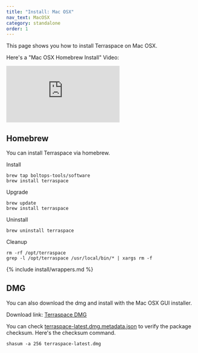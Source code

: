 ```yaml
---
title: "Install: Mac OSX"
nav_text: MacOSX
category: standalone
order: 1
---
```


This page shows you how to install Terraspace on Mac OSX.

Here's a "Mac OSX Homebrew Install" Video:

<div class="video-box"><div class="video-container"><iframe src="https://www.youtube.com/embed/UzaMWTYEfTU" frameborder="0" allowfullscreen=""></iframe></div></div>

## Homebrew

You can install Terraspace via homebrew.

Install

    brew tap boltops-tools/software
    brew install terraspace

Upgrade

    brew update
    brew install terraspace

Uninstall

    brew uninstall terraspace

Cleanup

    rm -rf /opt/terraspace
    grep -l /opt/terraspace /usr/local/bin/* | xargs rm -f

{% include install/wrappers.md %}

## DMG

You can also download the dmg and install with the Mac OSX GUI installer.

Download link: [Terraspace DMG](https://tap.boltops.com/packages/terraspace/terraspace-latest.dmg)

You can check [terraspace-latest.dmg.metadata.json](https://tap.boltops.com/packages/terraspace/terraspace-latest.dmg.metadata.json) to verify the package checksum. Here's the checksum command.

    shasum -a 256 terraspace-latest.dmg
